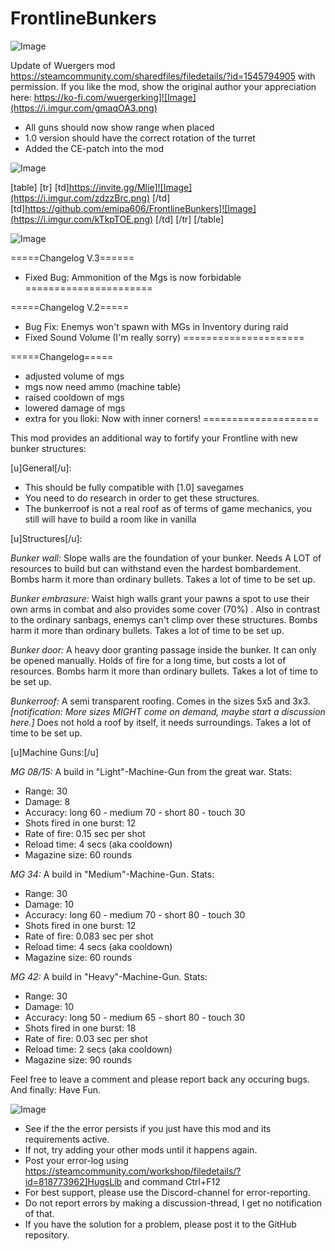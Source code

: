 # FrontlineBunkers

![Image](https://i.imgur.com/WAEzk68.png)

Update of Wuergers mod
https://steamcommunity.com/sharedfiles/filedetails/?id=1545794905
with permission.
If you like the mod, show the original author your appreciation here: 
https://ko-fi.com/wuergerking]![Image](https://i.imgur.com/gmaqOA3.png)


- All guns should now show range when placed
- 1.0 version should have the correct rotation of the turret
- Added the CE-patch into the mod

![Image](https://i.imgur.com/7Gzt3Rg.png)


[table]
    [tr]
        [td]https://invite.gg/Mlie]![Image](https://i.imgur.com/zdzzBrc.png)
[/td]
        [td]https://github.com/emipa606/FrontlineBunkers]![Image](https://i.imgur.com/kTkpTOE.png)
[/td]
    [/tr]
[/table]
	
![Image](https://i.imgur.com/NOW7jU1.png)

=====Changelog V.3======
- Fixed Bug: Ammonition of the Mgs is now forbidable
======================

=====Changelog V.2=====
- Bug Fix: Enemys won&apos;t spawn with MGs in Inventory during raid
- Fixed Sound Volume (I&apos;m really sorry)
=====================

=====Changelog=====
- adjusted volume of mgs
- mgs now need ammo (machine table)
- raised cooldown of mgs
- lowered damage of mgs
- extra for you lloki: Now with inner corners!
====================

This mod provides an additional way to fortify your Frontline with new bunker structures:

[u]General[/u]:

- This should be fully compatible with [1.0] savegames
- You need to do research in order to get these structures.
- The bunkerroof is not a real roof as of terms of game mechanics, you still will have to build a room like in vanilla 

[u]Structures[/u]:

*Bunker wall:*
Slope walls are the foundation of your bunker. Needs A LOT of resources to build but can withstand even the hardest bombardement. Bombs harm it more than ordinary bullets. Takes a lot of time to be set up.

*Bunker embrasure:*
Waist high walls grant your pawns a spot to use their own arms in combat and also provides some cover (70%) . Also in contrast to the ordinary sanbags, enemys can&apos;t climp over these structures. Bombs harm it more than ordinary bullets. Takes a lot of time to be set up.

*Bunker door:*
A heavy door granting passage inside the bunker. It can only be opened manually. Holds of fire for a long time, but costs a lot of resources. Bombs harm it more than ordinary bullets. Takes a lot of time to be set up.

*Bunkerroof:*
A semi transparent roofing. Comes in the sizes 5x5 and 3x3. *[notification: More sizes MIGHT come on demand, maybe start a discussion here.]*  Does not hold a roof by itself, it needs surroundings. Takes a lot of time to be set up.

[u]Machine Guns:[/u]

*MG 08/15:*
A build in &quot;Light&quot;-Machine-Gun from the great war. Stats:
- Range: 30
- Damage: 8
- Accuracy: long 60 - medium 70 - short 80 - touch  30
- Shots fired in one burst: 12
- Rate of fire: 0.15 sec per shot
- Reload time: 4 secs (aka cooldown)
- Magazine size: 60 rounds

*MG 34:*
A build in &quot;Medium&quot;-Machine-Gun. Stats:
- Range: 30
- Damage: 10
- Accuracy: long 60 - medium 70 - short 80 - touch  30
- Shots fired in one burst: 12
- Rate of fire: 0.083 sec per shot
- Reload time: 4 secs (aka cooldown)
- Magazine size: 60 rounds

*MG 42:*
A build in &quot;Heavy&quot;-Machine-Gun. Stats:
- Range: 30
- Damage: 10
- Accuracy: long 50 - medium 65 - short 80 - touch  30
- Shots fired in one burst: 18
- Rate of fire: 0.03 sec per shot
- Reload time: 2 secs (aka cooldown)
- Magazine size: 90 rounds



Feel free to leave a comment and please report back any occuring bugs. And finally: Have Fun.

![Image](https://i.imgur.com/Rs6T6cr.png)



-  See if the the error persists if you just have this mod and its requirements active.
-  If not, try adding your other mods until it happens again.
-  Post your error-log using https://steamcommunity.com/workshop/filedetails/?id=818773962]HugsLib and command Ctrl+F12
-  For best support, please use the Discord-channel for error-reporting.
-  Do not report errors by making a discussion-thread, I get no notification of that.
-  If you have the solution for a problem, please post it to the GitHub repository.



